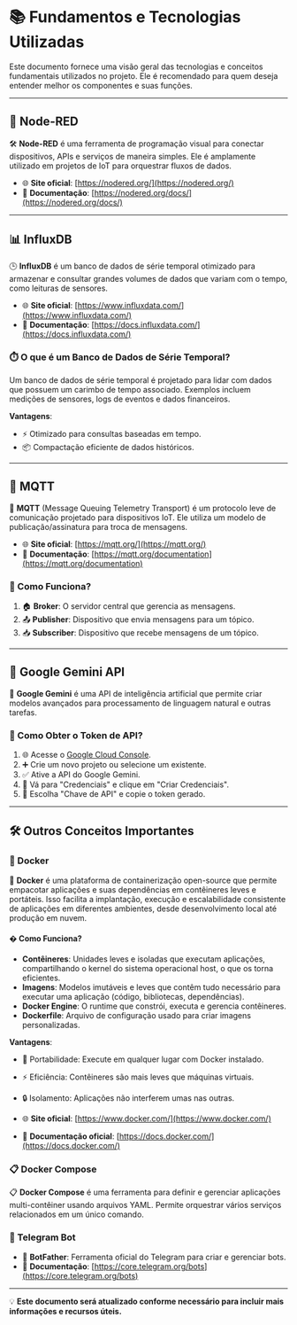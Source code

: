 # 📚 Fundamentos e Tecnologias Utilizadas

Este documento fornece uma visão geral das tecnologias e conceitos fundamentais utilizados no projeto. Ele é recomendado para quem deseja entender melhor os componentes e suas funções.

---

## 🔄 Node-RED

🛠️ **Node-RED** é uma ferramenta de programação visual para conectar dispositivos, APIs e serviços de maneira simples. Ele é amplamente utilizado em projetos de IoT para orquestrar fluxos de dados.

- 🌐 **Site oficial**: [https://nodered.org/](https://nodered.org/)
- 📖 **Documentação**: [https://nodered.org/docs/](https://nodered.org/docs/)

---

## 📊 InfluxDB

🕒 **InfluxDB** é um banco de dados de série temporal otimizado para armazenar e consultar grandes volumes de dados que variam com o tempo, como leituras de sensores.

- 🌐 **Site oficial**: [https://www.influxdata.com/](https://www.influxdata.com/)
- 📖 **Documentação**: [https://docs.influxdata.com/](https://docs.influxdata.com/)

### ⏱️ O que é um Banco de Dados de Série Temporal?

Um banco de dados de série temporal é projetado para lidar com dados que possuem um carimbo de tempo associado. Exemplos incluem medições de sensores, logs de eventos e dados financeiros.

**Vantagens**:
- ⚡ Otimizado para consultas baseadas em tempo.
- 📦 Compactação eficiente de dados históricos.

---

## 📡 MQTT

📨 **MQTT** (Message Queuing Telemetry Transport) é um protocolo leve de comunicação projetado para dispositivos IoT. Ele utiliza um modelo de publicação/assinatura para troca de mensagens.

- 🌐 **Site oficial**: [https://mqtt.org/](https://mqtt.org/)
- 📖 **Documentação**: [https://mqtt.org/documentation](https://mqtt.org/documentation)

### 🔄 Como Funciona?

1. 🏠 **Broker**: O servidor central que gerencia as mensagens.
2. 📤 **Publisher**: Dispositivo que envia mensagens para um tópico.
3. 📥 **Subscriber**: Dispositivo que recebe mensagens de um tópico.

---

## 🤖 Google Gemini API

🧠 **Google Gemini** é uma API de inteligência artificial que permite criar modelos avançados para processamento de linguagem natural e outras tarefas.

### 🔑 Como Obter o Token de API?

1. 🌐 Acesse o [Google Cloud Console](https://console.cloud.google.com/).
2. ➕ Crie um novo projeto ou selecione um existente.
3. ✅ Ative a API do Google Gemini.
4. 🔐 Vá para "Credenciais" e clique em "Criar Credenciais".
5. 🔑 Escolha "Chave de API" e copie o token gerado.

---

## 🛠️ Outros Conceitos Importantes

### 🐳 Docker

🐳 **Docker** é uma plataforma de containerização open-source que permite empacotar aplicações e suas dependências em contêineres leves e portáteis. Isso facilita a implantação, execução e escalabilidade consistente de aplicações em diferentes ambientes, desde desenvolvimento local até produção em nuvem.

#### � Como Funciona?

- **Contêineres**: Unidades leves e isoladas que executam aplicações, compartilhando o kernel do sistema operacional host, o que os torna eficientes.
- **Imagens**: Modelos imutáveis e leves que contêm tudo necessário para executar uma aplicação (código, bibliotecas, dependências).
- **Docker Engine**: O runtime que constrói, executa e gerencia contêineres.
- **Dockerfile**: Arquivo de configuração usado para criar imagens personalizadas.

**Vantagens**:
- 🚀 Portabilidade: Execute em qualquer lugar com Docker instalado.
- ⚡ Eficiência: Contêineres são mais leves que máquinas virtuais.
- 🔒 Isolamento: Aplicações não interferem umas nas outras.

- 🌐 **Site oficial**: [https://www.docker.com/](https://www.docker.com/)
- 📖 **Documentação oficial**: [https://docs.docker.com/](https://docs.docker.com/)

### 📋 Docker Compose

📋 **Docker Compose** é uma ferramenta para definir e gerenciar aplicações multi-contêiner usando arquivos YAML. Permite orquestrar vários serviços relacionados em um único comando.

### 📱 Telegram Bot

- 🤖 **BotFather**: Ferramenta oficial do Telegram para criar e gerenciar bots.
- 📖 **Documentação**: [https://core.telegram.org/bots](https://core.telegram.org/bots)

---

💡 **Este documento será atualizado conforme necessário para incluir mais informações e recursos úteis.**